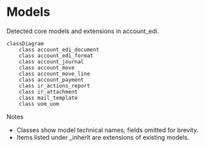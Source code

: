 # Models

Detected core models and extensions in account_edi.

```mermaid
classDiagram
    class account_edi_document
    class account_edi_format
    class account_journal
    class account_move
    class account_move_line
    class account_payment
    class ir_actions_report
    class ir_attachment
    class mail_template
    class uom_uom
```

Notes
- Classes show model technical names; fields omitted for brevity.
- Items listed under _inherit are extensions of existing models.
